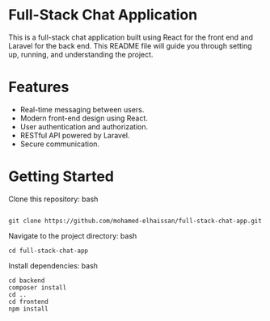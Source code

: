 
<h1>Full-Stack Chat Application</h1>
<p>This is a full-stack chat application built using React for the front end and Laravel for the back end. This README file will guide you through setting up, running, and understanding the project.</p>




<h1>
  Features
</h1>
<ul>
  <li>Real-time messaging between users.</li>
  <li>Modern front-end design using React.</li>
  <li>User authentication and authorization.</li>
  <li>RESTful API powered by Laravel.</li>
  <li>Secure communication.</li>
</ul>

<h1>Getting Started</h1>

Clone this repository:
bash
```

git clone https://github.com/mohamed-elhaissan/full-stack-chat-app.git
```
Navigate to the project directory:
bash

```
cd full-stack-chat-app
```
Install dependencies:
bash

```
cd backend
composer install
cd ..
cd frontend
npm install
```
